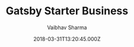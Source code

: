 ---
title: Gatsby Starter Business
github: https://github.com/v4iv/gatsby-starter-business
demo: https://gatsby-starter-business.netlify.app/
author: Vaibhav Sharma
ssg:
  - Gatsby
cms:
  - Markdown
date: 2018-03-31T13:20:45.000Z
description: Gatsby Business Website Starter
draft: true
publish_date: '2018-03-31T13:20:45Z'
update_date: '2020-12-18T07:43:00Z'
github_star: 245
github_fork: 102
---